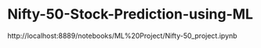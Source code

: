 # Nifty-50-Stock-Prediction-using-ML

http://localhost:8889/notebooks/ML%20Project/Nifty-50_project.ipynb
